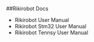 ##Rikirobot Docs

* Rikirobot User Manual
* Rikirobot Stm32 User Manual
* Rikirobot Tennsy User Manual
